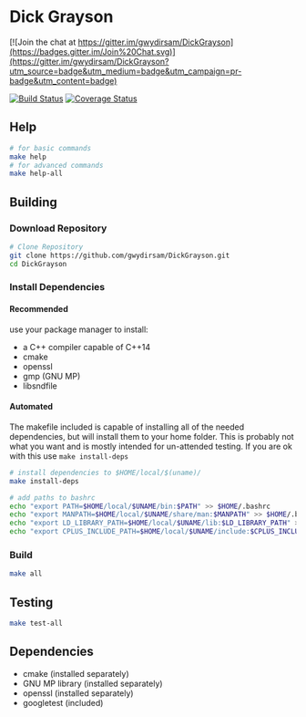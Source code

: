 Dick Grayson
================

[![Join the chat at https://gitter.im/gwydirsam/DickGrayson](https://badges.gitter.im/Join%20Chat.svg)](https://gitter.im/gwydirsam/DickGrayson?utm_source=badge&utm_medium=badge&utm_campaign=pr-badge&utm_content=badge)

[![Build Status](https://travis-ci.org/gwydirsam/DickGrayson.svg?branch=develop)](https://travis-ci.org/gwydirsam/DickGrayson) [![Coverage Status](https://coveralls.io/repos/gwydirsam/DickGrayson/badge.svg?branch=develop)](https://coveralls.io/r/gwydirsam/DickGrayson?branch=develop)

## Help

```bash
# for basic commands
make help
# for advanced commands
make help-all
```

## Building

### Download Repository
```bash
# Clone Repository
git clone https://github.com/gwydirsam/DickGrayson.git
cd DickGrayson
```

### Install Dependencies

#### Recommended
use your package manager to install:
- a C++ compiler capable of C++14
- cmake
- openssl
- gmp (GNU MP)
- libsndfile

#### Automated
The makefile included is capable of installing all of the needed dependencies, but will install them to your home folder. This is probably not what you want and is mostly intended for un-attended testing. If you are ok with this use `make install-deps`

```bash
# install dependencies to $HOME/local/$(uname)/
make install-deps

# add paths to bashrc
echo "export PATH=$HOME/local/$UNAME/bin:$PATH" >> $HOME/.bashrc
echo "export MANPATH=$HOME/local/$UNAME/share/man:$MANPATH" >> $HOME/.bashrc
echo "export LD_LIBRARY_PATH=$HOME/local/$UNAME/lib:$LD_LIBRARY_PATH" >> $HOME/.bashrc
echo "export CPLUS_INCLUDE_PATH=$HOME/local/$UNAME/include:$CPLUS_INCLUDE_PATH" >> $HOME/.bashrc
```

### Build

```bash
make all
```

## Testing

```bash
make test-all
```

## Dependencies
- cmake (installed separately)
- GNU MP library (installed separately)
- openssl (installed separately)
- googletest (included)

